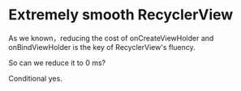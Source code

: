 # Extremely smooth RecyclerView

As we known，reducing the cost of onCreateViewHolder and onBindViewHolder is the key of RecyclerView's fluency.

So can we reduce it to 0 ms?

Conditional yes.
